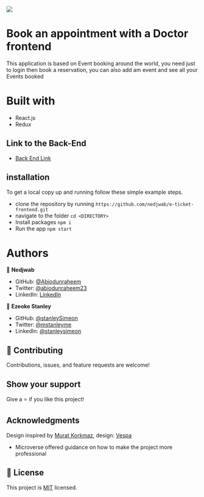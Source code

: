 ![](https://img.shields.io/badge/Microverse-blueviolet)
# Book an appointment with a Doctor frontend
This application is based on Event booking around the world, you need just to login then book a reservation, you can also add am event and see all your Events booked

# Built with
- React.js
- Redux

## Link to the Back-End

- [Back End Link](https://github.com/brahimdidi/E-ticket-Api)

## installation

To get a local copy up and running follow these simple example steps.

- clone the repository by running
  ``` https://github.com/nedjwab/e-ticket-frontend.git ```
- navigate to the folder
  ``` cd <DIRECTORY> ```
- Install packages
  ``` npm i ```
- Run the app
  ``` npm start ```

# Authors

👤 **Nedjwab**

- GitHub: [@Abiodunraheem](https://github.com/Abiodunraheem)
- Twitter: [@abiodunraheem23](https://twitter.com/abiodunraheem23)
- LinkedIn: [LinkedIn](https://www.linkedin.com/in/abiodun-raheem)

👤 **Ezeoke Stanley**

- GitHub: [@stanleySimeon](https://github.com/stanleySimeon)
- Twitter: [@mstanleyme](https://twitter.com/mstanleyme)
- LinkedIn: [@stanleysimeon](https://www.linkedin.com/in/stanleysimeon/)

## :handshake: Contributing
Contributions, issues, and feature requests are welcome!
## Show your support
Give a :star:️ if you like this project!
## Acknowledgments
Design inspired by [Murat Korkmaz](https://www.behance.net/muratk), design: [Vespa](https://www.behance.net/gallery/26425031/Vespa-Responsive-Redesign)

- Microverse offered guidance on how to make the project more professional

## 📝 License

This project is [MIT](./LICENSE) licensed.
